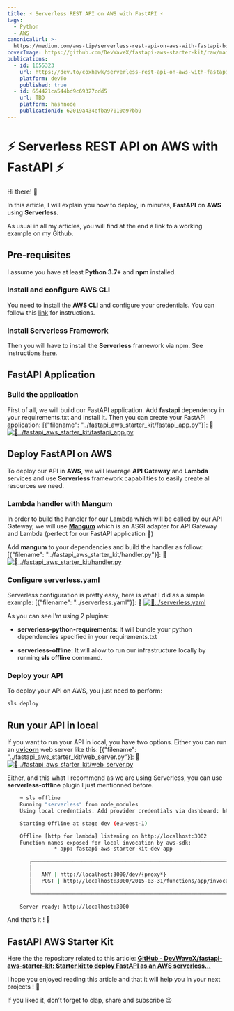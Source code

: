```yaml
---
title: ⚡ Serverless REST API on AWS with FastAPI ⚡
tags:
  - Python
  - AWS
canonicalUrl: >-
  https://medium.com/aws-tip/serverless-rest-api-on-aws-with-fastapi-bd9de11f925a
coverImage: https://github.com/DevWaveX/fastapi-aws-starter-kit/raw/main/article/cover.png
publications:
  - id: 1655323
    url: https://dev.to/coxhawk/serverless-rest-api-on-aws-with-fastapi-i72
    platform: devTo
    published: true
  - id: 654421ca544bd9c69327cdd5
    url: TBD
    platform: hashnode
    publicationId: 62019a434efba97010a97bb9
---
```



# ⚡ Serverless REST API on AWS with FastAPI ⚡

Hi there! 👊

In this article, I will explain you how to deploy, in minutes, **FastAPI** on **AWS** using **Serverless**.

As usual in all my articles, you will find at the end a link to a working example on my Github.

## Pre-requisites

I assume you have at least **Python 3.7+** and **npm** installed.

### Install and configure AWS CLI

You need to install the **AWS CLI** and configure your credentials. You can follow this [link](https://docs.aws.amazon.com/cli/latest/userguide/cli-chap-configure.html) for instructions.

### Install Serverless Framework

Then you will have to install the **Serverless** framework via npm. See instructions [here](https://www.serverless.com/framework/docs/getting-started#via-npm).

## FastAPI Application

### Build the application

First of all, we will build our FastAPI application. Add **fastapi** dependency in your requirements.txt and install it.
Then you can create your FastAPI application:
[{"filename": "../fastapi_aws_starter_kit/fastapi_app.py"}]: 🎨
<a href="https://github.com/DevWaveX/fastapi-aws-starter-kit/blob/main/fastapi_aws_starter_kit/fastapi_app.py" target="_blank">![🎨../fastapi_aws_starter_kit/fastapi_app.py](https://github.com/DevWaveX/fastapi-aws-starter-kit/raw/main/article/carbon/4jQcGLaFf7MJZjBKQJjovN/fastapi_app.py.png)</a>

## Deploy FastAPI on AWS

To deploy our API in **AWS**, we will leverage **API Gateway** and **Lambda** services and use **Serverless** framework capabilities to easily create all resources we need.

### Lambda handler with Mangum

In order to build the handler for our Lambda which will be called by our API Gateway, we will use [**Mangum**](https://github.com/jordaneremieff/mangum) which is an ASGI adapter for API Gateway and Lambda (perfect for our FastAPI application 🍾)

Add **mangum** to your dependencies and build the handler as follow:
[{"filename": "../fastapi_aws_starter_kit/handler.py"}]: 🎨
<a href="https://github.com/DevWaveX/fastapi-aws-starter-kit/blob/main/fastapi_aws_starter_kit/handler.py" target="_blank">![🎨../fastapi_aws_starter_kit/handler.py](https://github.com/DevWaveX/fastapi-aws-starter-kit/raw/main/article/carbon/pNCfA6mHYXz8bN2Zsj13vM/handler.py.png)</a>

### Configure serverless.yaml

Serverless configuration is pretty easy, here is what I did as a simple example:
[{"filename": "../serverless.yaml"}]: 🎨
<a href="https://github.com/DevWaveX/fastapi-aws-starter-kit/blob/main/serverless.yaml" target="_blank">![🎨../serverless.yaml](https://github.com/DevWaveX/fastapi-aws-starter-kit/raw/main/article/carbon/ofuhkRhw1Lu7GPoivREMyE/serverless.yaml.png)</a>

As you can see I’m using 2 plugins:

- **serverless-python-requirements:** It will bundle your python dependencies specified in your requirements.txt

- **serverless-offline:** It will allow to run our infrastructure locally by running **sls offline** command.

### Deploy your API

To deploy your API on AWS, you just need to perform:

```sh
sls deploy
```

## Run your API in local

If you want to run your API in local, you have two options.
Either you can run an [**uvicorn**](https://www.uvicorn.org/) web server like this:
[{"filename": "../fastapi_aws_starter_kit/web_server.py"}]: 🎨
<a href="https://github.com/DevWaveX/fastapi-aws-starter-kit/blob/main/fastapi_aws_starter_kit/web_server.py" target="_blank">![🎨../fastapi_aws_starter_kit/web_server.py](https://github.com/DevWaveX/fastapi-aws-starter-kit/raw/main/article/carbon/84Uaxyv8CSQT7Jg2Huf4EC/web_server.py.png)</a>

Either, and this what I recommend as we are using Serverless, you can use **serverless-offline** plugin I just mentionned before.

```sh
    ➜ sls offline
    Running "serverless" from node_modules
    Using local credentials. Add provider credentials via dashboard: https://app.serverless.com//providers

    Starting Offline at stage dev (eu-west-1)

    Offline [http for lambda] listening on http://localhost:3002
    Function names exposed for local invocation by aws-sdk:
               * app: fastapi-aws-starter-kit-dev-app

       ┌───────────────────────────────────────────────────────────────────────┐
       │                                                                       │
       │   ANY | http://localhost:3000/dev/{proxy*}                            │
       │   POST | http://localhost:3000/2015-03-31/functions/app/invocations   │
       │                                                                       │
       └───────────────────────────────────────────────────────────────────────┘

    Server ready: http://localhost:3000
```

And that’s it ! 🚀

## FastAPI AWS Starter Kit

Here the the repository related to this article:
[**GitHub - DevWaveX/fastapi-aws-starter-kit: Starter kit to deploy FastAPI as an AWS serverless…**](https://github.com/DevWaveX/fastapi-aws-starter-kit)

I hope you enjoyed reading this article and that it will help you in your next projects ! 🤘

If you liked it, don’t forget to clap, share and subscribe 😉

